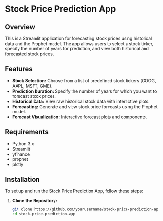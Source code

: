 # Stock Price Prediction App

## Overview

This is a Streamlit application for forecasting stock prices using historical data and the Prophet model. The app allows users to select a stock ticker, specify the number of years for prediction, and view both historical and forecasted stock prices.

## Features

- **Stock Selection:** Choose from a list of predefined stock tickers (GOOG, AAPL, MSFT, GME).
- **Prediction Duration:** Specify the number of years for which you want to forecast stock prices.
- **Historical Data:** View raw historical stock data with interactive plots.
- **Forecasting:** Generate and view stock price forecasts using the Prophet model.
- **Forecast Visualization:** Interactive forecast plots and components.

## Requirements

- Python 3.x
- Streamlit
- yfinance
- prophet
- plotly

## Installation

To set up and run the Stock Price Prediction App, follow these steps:

1. **Clone the Repository:**

   ```bash
   git clone https://github.com/yourusername/stock-price-prediction-app.git
   cd stock-price-prediction-app
